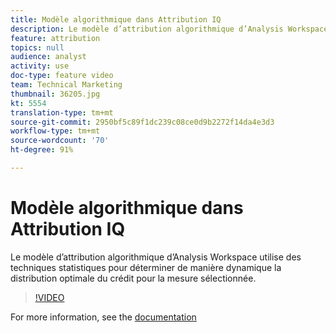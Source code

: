 ```yaml
---
title: Modèle algorithmique dans Attribution IQ
description: Le modèle d’attribution algorithmique d’Analysis Workspace utilise des techniques statistiques pour déterminer de manière dynamique la distribution optimale du crédit pour la mesure sélectionnée.
feature: attribution
topics: null
audience: analyst
activity: use
doc-type: feature video
team: Technical Marketing
thumbnail: 36205.jpg
kt: 5554
translation-type: tm+mt
source-git-commit: 2950bf5c89f1dc239c08ce0d9b2272f14da4e3d3
workflow-type: tm+mt
source-wordcount: '70'
ht-degree: 91%

---
```



# Modèle algorithmique dans Attribution IQ

Le modèle d’attribution algorithmique d’Analysis Workspace utilise des techniques statistiques pour déterminer de manière dynamique la distribution optimale du crédit pour la mesure sélectionnée.

>[!VIDEO](https://video.tv.adobe.com/v/36205/?quality=12&learn=on)

For more information, see the [documentation](https://docs.adobe.com/content/help/fr-FR/analytics/analyze/analysis-workspace/attribution/algorithmic.html)
